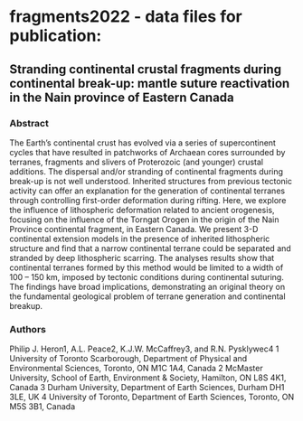 # fragments2022 - data files for publication: 

## Stranding continental crustal fragments during continental break-up: mantle suture reactivation in the Nain province of Eastern Canada

### Abstract 

The Earth’s continental crust has evolved via a series of supercontinent cycles that have resulted in patchworks of Archaean cores surrounded by terranes, fragments and slivers of Proterozoic (and younger) crustal additions. The dispersal and/or stranding of continental fragments during break-up is not well understood. Inherited structures from previous tectonic activity can offer an explanation for the generation of continental terranes through controlling first-order deformation during rifting. Here, we explore the influence of lithospheric deformation related to ancient orogenesis, focusing on the influence of the Torngat Orogen in the origin of the Nain Province continental fragment, in Eastern Canada. We present 3-D continental extension models in the presence of inherited lithospheric structure and find that a narrow continental terrane could be separated and stranded by deep lithospheric scarring. The analyses results show that continental terranes formed by this method would be limited to a width of 100 – 150 km, imposed by tectonic conditions during continental suturing. The findings have broad implications, demonstrating an original theory on the fundamental geological problem of terrane generation and continental breakup.

### Authors

Philip J. Heron1, A.L. Peace2, K.J.W. McCaffrey3, and R.N. Pysklywec4
1 University of Toronto Scarborough, Department of Physical and Environmental Sciences, Toronto, ON M1C 1A4, Canada
2 McMaster University, School of Earth, Environment & Society, Hamilton, ON L8S 4K1, Canada
3 Durham University, Department of Earth Sciences, Durham DH1 3LE, UK
4 University of Toronto, Department of Earth Sciences, Toronto, ON M5S 3B1, Canada


